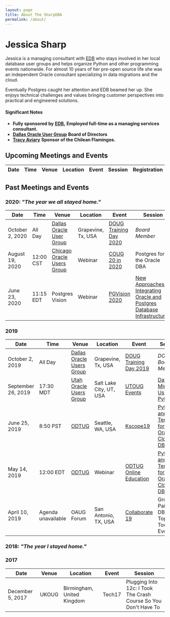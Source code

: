 ```yaml
---
layout: page
title: About The SharpDBA
permalink: /about/
---
```


# Jessica Sharp 

Jessica is a managing consultant with [EDB](https://www.enterprisedb.com) who stays involved in her local database user groups and helps organize Python and other programming events nationwide. For almost 10 years of her pre-open source life she was an independent Oracle consultant specializing in data migrations and the cloud. 

Eventually Postgres caught her attention and EDB beamed her up. She enjoys technical challenges and values bringing customer perspectives into practical and engineered solutions. 

#### Significant Notes 

* **Fully sponsored by** **[EDB.](https://www.enterprisedb.com)** **Employed full-time as a managing services consultant.** 
* **[Dallas Oracle User Group](https://www.doug.org)** **Board of Directors**
* **[Tracy Aviary]()** **Sponsor of the Chilean Flamingos.**


## Upcoming Meetings and Events  

| **Date**          | **Time**  | **Venue**                  | Location     | **Event**            | Session                     | Registration |  
| ----------------- | --------- | -------------------------- | ------------ | -------------------- | --------------------------- | ------------ |  

 


## Past Meetings and Events  
### **2020: _"The year we all stayed home."_** 
| **Date**            | **Time**     | **Venue**             | Location     | **Event**       | Session                     |                                                                                                     
| ------------------- | ------------ | --------------------- | ------------ | --------------- | --------------------------- |                                                                                                      
| October 2, 2020   | All Day   | [Dallas Oracle User Group](https://www.doug.org) | Grapevine, Tx, USA | [DOUG Training Day 2020](https://doug.org/doug-training-day-2020/) | _Board Member_ | [Registration](https://doug.org/shop/database-forum/doug-training-day-2020/) | 
| August 19, 2020   | 12:00 CST | [Chicago Oracle Users Group](https://www.coug.us) | Webinar | [COUG 20 in 2020](https://coug.us/20in2020) | Postgres for the Oracle DBA | [Registration](https://oappsnet.zoom.us/webinar/register/WN_pcQhH1LKTJW9D8kjit-OaQ)
| June 23, 2020       | 11:15 EDT    | Postgres Vision       | Webinar      | [PGVision 2020](https://onlinexperiences.com/scripts/Server.nxp?LASCmd=L:0&AI=1&ShowKey=88178&LoginType=0&InitialDisplay=1&ClientBrowser=0&DisplayItem=NULL&LangLocaleID=0&SSO=1&RFR=https://onlinexperiences.com/Launch/Event.htm?ShowKey=88178)  | [New Approaches to Integrating Oracle and Postgres Database Infrastructures](https://sched.co/cS0C) |

### 2019  
| **Date**          | **Time**  | **Venue**                  | Location     | **Event**            | Session                     | Registration |  
| ----------------- | --------- | -------------------------- | ------------ | -------------------- | --------------------------- | ------------ |   
| October 2, 2019     | All Day      | [Dallas Oracle Users Group](https://www.doug.org) | Grapevine, Tx, USA | [DOUG Training Day 2019](https://doug.org/doug-training-day-2019/) | _DOUG Board Member_ |
| September 26, 2019  | 17:30 MDT    | [Utah Oracle Users Group](https://www.utoug.org) | Salt Lake City, UT, USA | [UTOUG Events](https://utoug.org/events) | [Data Migration Using Python](https://www.utoug.org/event-3552589?CalendarViewType=1&SelectedDate=9/3/2019) |
| June 25, 2019       | 8:50 PST     | [ODTUG](https://www.odtug.com/) | Seattle, WA, USA | [Kscope19](https://kscope19.odtug.com/) | [Python and Terraform for the Oracle Cloud DBA](https://kscope19.odtug.com/e/in/eid=32&req=info&s=2786&all=1) | 
| May 14, 2019        | 12:00 EDT    | [ODTUG](https://www.odtug.com/) | Webinar      | [ODTUG Online Education](https://www.odtug.com/online-education)  | [Python and Terraform for the  Oracle Cloud DBA](https://www.odtug.com/p/cm/ld/fid=65&tid=84&sid=11685) | 
| April 10, 2019      | Agenda unavailable | OAUG Forum            | San Antonio, TX, USA | [Collaborate 19](collaborate.oaug.org) | Growing Pains of a DBA: The Top 5 Tools For Evolution | 

### **2018: _"The year I stayed home."_**  

### 2017  
| **Date**            | **Venue**  | Location                   | **Event** | Session          |  
| ------------------- | -----------| -------------------------- | ----------| -----------------|  
| December 5, 2017    | UKOUG      | Birmingham, United Kingdom | Tech17    | Plugging Into 12c: I Took The Crash Course So You Don't Have To |   

 
